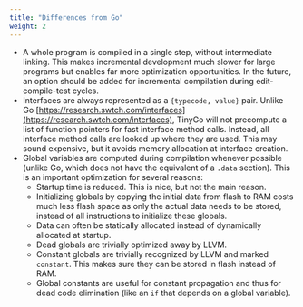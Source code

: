 ```yaml
---
title: "Differences from Go"
weight: 2
---
```


* A whole program is compiled in a single step, without intermediate linking. This makes incremental development much slower for large programs but enables far more optimization opportunities. In the future, an option should be added for incremental compilation during edit-compile-test cycles.
* Interfaces are always represented as a `{typecode, value}` pair. Unlike Go [https://research.swtch.com/interfaces](https://research.swtch.com/interfaces), TinyGo will not precompute a list of function pointers for fast interface method calls. Instead, all interface method calls are looked up where they are used. This may sound expensive, but it avoids memory allocation at interface creation.
* Global variables are computed during compilation whenever possible (unlike Go, which does not have the equivalent of a `.data` section). This is an important optimization for several reasons:
    * Startup time is reduced. This is nice, but not the main reason.
    * Initializing globals by copying the initial data from flash to RAM costs much less flash space as only the actual data needs to be stored, instead of all instructions to initialize these globals.
    * Data can often be statically allocated instead of dynamically allocated at startup.
    * Dead globals are trivially optimized away by LLVM.
    * Constant globals are trivially recognized by LLVM and marked `constant`. This makes sure they can be stored in flash instead of RAM.
    * Global constants are useful for constant propagation and thus for dead code elimination (like an `if` that depends on a global variable).
